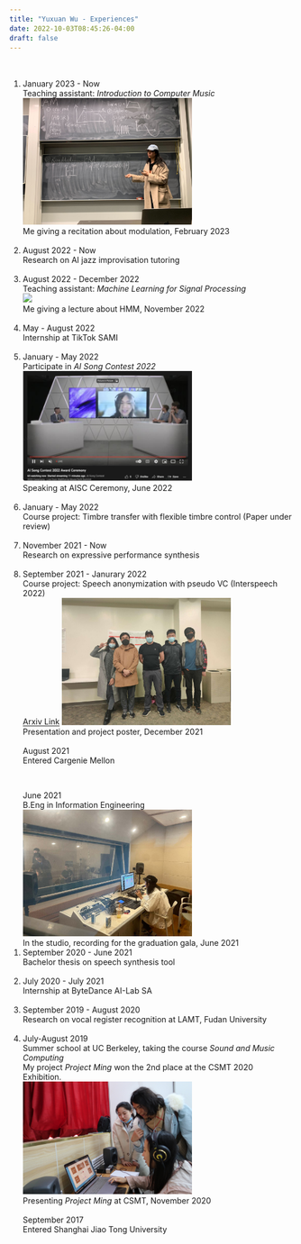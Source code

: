```yaml
---
title: "Yuxuan Wu - Experiences"
date: 2022-10-03T08:45:26-04:00
draft: false
---
```



<html lang="en">
<head>
	<meta charset="UTF-8">
	<title>[Project Name] Project Timeline</title>
	<link rel="stylesheet" type="text/css" href="timeline.css" media="all" />
</head>
<body>
    <ol class="timeline">
        <br />
        <br />
        <li class="tl-node">
            <div class="tl-stamp">January 2023 - Now</div>
            <div class="tl-content">Teaching assistant: <i>Introduction to Computer Music</i></div>
            <img src="icm_ta.jpg" width=300 style="margin:0;" />
            <div class="my-caption">Me giving a recitation about modulation, February 2023</div>
        </li>
        <br />
        <li class="tl-node">
			<div class="tl-stamp">August 2022 - Now</div>
			<div class="tl-content">Research on AI jazz improvisation tutoring</div>
		</li>
        <br />
        <li class="tl-node">
            <div class="tl-stamp">August 2022 - December 2022</div>
            <div class="tl-content">Teaching assistant: <i>Machine Learning for Signal Processing</i></div>
            <img src="mlsp_ta_2.jpg" width=300 style="margin:0;" />
            <div class="my-caption">Me giving a lecture about HMM, November 2022</div>
        </li>
        <br />
        <li class="tl-node">
			<div class="tl-stamp">May - August 2022</div>
			<div class="tl-content">Internship at TikTok SAMI</div>
		</li>
        <br />
        <li class="tl-node">
			<div class="tl-stamp">January - May 2022</div>
			<div class="tl-content">Participate in <i>AI Song Contest 2022</i></div>
            <img src="aisc2022_ceremony.jpg" width=300 style="margin:0;" />
            <div class="my-caption">Speaking at AISC Ceremony, June 2022</div>
		</li>
        <br />
        <li class="tl-node">
			<div class="tl-stamp">January - May 2022</div>
			<div class="tl-content">Course project: Timbre transfer with flexible timbre control (Paper under review)</div>
		</li>
        <br />
        <li class="tl-node">
			<div class="tl-stamp">November 2021 - Now</div>
			<div class="tl-content">Research on expressive performance synthesis</div>
		</li>
        <br />
        <li class="tl-node">
			<div class="tl-stamp">September 2021 - Janurary 2022</div>
			<div class="tl-content">Course project: Speech anonymization with pseudo VC (Interspeech 2022)</div>
            <a href="https://arxiv.org/abs/2209.04530">Arxiv Link</a>
            <img src="deid_vc.jpg" width=300 style="margin:0;" />
            <div class="my-caption">Presentation and project poster, December 2021</div>
		</li>
        <br />
        <div class="tl-stamp">August 2021</div>
        <div class="tl-content">Entered Cargenie Mellon</div>
    </ol>
    <br /> 
    <ol class="timeline">
        <div class="tl-stamp">June 2021</div>
        <div class="tl-content">B.Eng in Information Engineering</div>
        <img src="studio_sjtu.jpg" width=300 style="margin:0;" />
        <div class="my-caption">In the studio, recording for the graduation gala, June 2021</div>
        <li class="tl-node">
            <div class="tl-stamp">September 2020 - June 2021</div>
            <div class="tl-content">Bachelor thesis on speech synthesis tool</div>
        </li>
        <br />
        <li class="tl-node">
            <div class="tl-stamp">July 2020 - July 2021</div>
            <div class="tl-content">Internship at ByteDance AI-Lab SA</div>
        </li>
        <br />
        <li class="tl-node">
			<div class="tl-stamp">September 2019 - August 2020</div>
			<div class="tl-content">Research on vocal register recognition at LAMT, Fudan University</div>
		</li>
        <br />
        <li class="tl-node">
			<div class="tl-stamp">July-August 2019</div>
			<div class="tl-content">Summer school at UC Berkeley, taking the course <i>Sound and Music Computing</i></div>
            <div class="tl-content">My project <i>Project Ming</i> won the 2nd place at the CSMT 2020 Exhibition.</div>
            <img src="project_ming.jpg" width=300 style="margin:0;" />
            <div class="my-caption">Presenting <i>Project Ming</i> at CSMT, November 2020</div>
		</li>
        <br />
        <div class="tl-stamp">September 2017</div>
        <div class="tl-content">Entered Shanghai Jiao Tong University</div>
    </ol>
</body>
</html>
